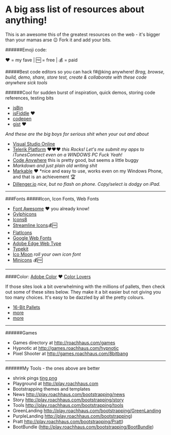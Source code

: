A big ass list of resources about anything!
=====================
This is an awesome this of the greatest resources on the web - it's bigger than your mamas arse 😉
Fork it and add your bits.

######Emoji code:

❤ = my fave  |  🆓 = free  |  💰 = paid

#####Best code editors so you can hack f#@king anywhere! 
_Brag, browse, build, demo, share, store test, create & collaborate with these code anywhere sick tools_

######Cool for sudden burst of inspiration, quick demos, storing code references, testing bits
- [jsBin](http://jsbin.com)
- [jsFiddle](http://jsfiddle.com) ❤️
- [codepen](https://Codepen.io)
- [gist](http://gist.github.com) ❤️

_And these are the big boys for serious shit when your out and about_
- [Visual Studio Online]()
- [Telerik Platform]() ❤️❤️❤️ *this Rocks! Let's me submit my apps to iTunesConnect even on a WINDOWS PC _Fuck Yeah!_*
- [Code Anywhere]() this is pretty good, but seems a little buggy
- [](http://www.blah.com/)
_Markdown and just plain old writing shit_
- [Markable](http://markable.in/) ❤️ *nice and easy to use, works even on my Windows Phone, and that is an achievement 🏆
- [Dillenger.io](http://Dillinger.io) *nice, but no flash on phone. Copy/select is dodgy on iPad.*


---

###Fonts
#####Icon, Icon Fonts, Web Fonts
- [Font Awesome](http://fontawesome) ❤️ you already know!
- [Gylphicons]()
- [Icons8](http://icons8.com) 
- [Streamline Icons](http://www.streamlineicons.com/)💰🆓 
- [FlatIcons](http://www.flaticon.com/packs/)
- [Google Web Fonts]()
- [Adobe Edge Web Type]()
- [Typekit]()
- [Ico Moon](http://icomoon.com) *roll your own icon font*
- [Minicons](http://www.webalys.com/minicons/index.php) 💰🆓 


---

####Color:
[Adobe Color](http://color.adobe.com) ❤️
[Color Lovers](http://colorlovers.com)

If those sites look a bit overwhelming with the millions of pallets, then check out some of these sites below. They make it a bit easier but not giving you too many choices. It's easy to be dazzled by all the pretty colours.

- [16-Bit Pallets]()
- [more]()
- [more]()


---


######Games
- Games directory at http://roachhaus.com/games
- Hypnotic at http://games.roachhaus.com/hypnotic
- Pixel Shooter at http://games.roachhaus.com/8bitbang


---

######My Tools - the ones above are better
- shrink pings [ting png](https://tinypng.com)
- Playground at http://play.roachhaus.com
- Bootstrapping themes and templates 
- News  http://play.roachhaus.com/bootstrapping/news
- Story http://play.roachhaus.com/bootstrapping/story
- Tools http://play.roachhaus.com/bootstrapping/tools
- GreenLanding http://play.roachhaus.com/bootstrapping/GreenLanding
- PurpleLanding http://play.roachhaus.com/bootstrapping)
- Pratt http://play.roachhaus.com/bootstrapping/Pratt)
- BootBundle (http://play.roachhaus.com/bootstrapping/BootBundle)

